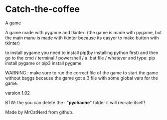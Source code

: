 # Catch-the-coffee
A game

A game made with pygame and tkinter:
(the game is made with pygame,
but the main manu is made with tkinter because its easyer to make button with
tkinter)

to install pygame you need to install pip(by installing python first)
and then go to the cmd / terminal / powershell / a .bat file / whatever
and type: 
pip install pygame
or
pip3 install pygame

WARNING : make sure to run the correct file of the game to start the game without baggs because the game got
a 3 file with some global vars for the game.

varsion 1.02

BTW: the you can delete the : "__pychache__" folder it will recrate itself!

Made by MrCatNerd from github.
